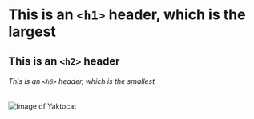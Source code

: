 # This is an `<h1>` header, which is the largest

## This is an `<h2>` header

###### This is an `<h6>` header, which is the smallest

![Image of Yaktocat](https://pbs.twimg.com/profile_images/1390824424484610050/Wp2GC303_400x400.jpg)
